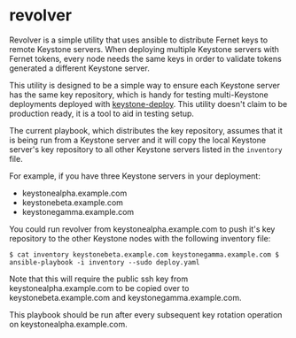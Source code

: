 # revolver

Revolver is a simple utility that uses ansible to distribute Fernet keys to
remote Keystone servers. When deploying multiple Keystone servers with Fernet
tokens, every node needs the same keys in order to validate tokens generated a
different Keystone server.

This utility is designed to be a simple way to ensure each Keystone server has
the same key repository, which is handy for testing multi-Keystone deployments
deployed with
[keystone-deploy](https://github.com/dolph/keystone-deploy/tree/fernet-tokens>).
This utility doesn't claim to be production ready, it is a tool to aid in
testing setup.

The current playbook, which distributes the key repository, assumes that it is
being run from a Keystone server and it will copy the local Keystone server's
key repository to all other Keystone servers listed in the `inventory` file.

For example, if you have three Keystone servers in your deployment:
  * keystonealpha.example.com
  * keystonebeta.example.com
  * keystonegamma.example.com

You could run revolver from keystonealpha.example.com to push it's key
repository to the other Keystone nodes with the following inventory file:

``
$ cat inventory
keystonebeta.example.com
keystonegamma.example.com
$ ansible-playbook -i inventory --sudo deploy.yaml
``

Note that this will require the public ssh key from keystonealpha.example.com
to be copied over to keystonebeta.example.com and keystonegamma.example.com.

This playbook should be run after every subsequent key rotation operation on
keystonealpha.example.com.
